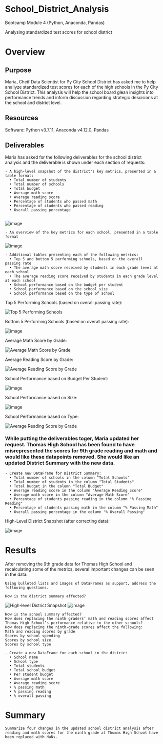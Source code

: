 # School_District_Analysis
Bootcamp Module 4 (Python, Anaconda, Pandas)

Analysing standardized test scores for school district 

# Overview

## Purpose

Maria, Cheif Data Scientist for Py City School District has asked me to help analiyze standardized test scores for each of the high schools in the Py City School District. This analysis will help the school board glean insights into performance trends and inform discussion regarding strategic descisions at the school and district level.

## Resources

Software: Python v3.7.11, Anaconda v4.12.0, Pandas

## Deliverables
Maria has asked for the following deliverables for the school district analysis and the deliverable is shown under each section of requests: 
```
- A high-level snapshot of the district's key metrics, presented in a table format:
  • Total number of students
  • Total number of schools
  • Total budget
  • Average math score
  • Average reading score
  • Percentage of students who passed math
  • Percentage of students who passed reading
  • Overall passing percentage
  
```
![image](/Analysis/district_analysis_deliverable_1.png "High-level District Snapshot")

```
- An overview of the key metrics for each school, presented in a table format
```

![image](https://github.com/Bryan-Corn/School_District_Analysis/blob/main/Analysis/district_analysis_deliverable__2.png "School Summary Table")

```
- Additional tables presenting each of the following metrics:
  • Top 5 and bottom 5 performing schools, based on the overall passing rate
  • The average math score received by students in each grade level at each school
  • The average reading score received by students in each grade level at each school
  • School performance based on the budget per student
  • School performance based on the school size 
  • School performance based on the type of school
```
Top 5 Performing Schools (based on overall passing rate):

![Top 5 Performing Schools](/Analysis/district_analysis_deliverable__3.png "Top 5 Performing Schools (based on overall passing rate)")

Bottom 5 Performing Schools (based on overall passing rate):

![image](/Analysis/district_analysis_deliverable__4.png "Bottom 5 Performing Schools (based on overall passing rate)")

Average Math Score by Grade:

![Average Math Score by Grade](/Analysis/district_analysis_deliverable__5.png "Average Math Score by Grade")

Average Reading Score by Grade:

![Average Reading Score by Grade](/Analysis/district_analysis_deliverable_6.png "Average Reading Score by Grade")

School Performance based on Budget Per Student:

![image](/Analysis/district_analysis_deliverable__7.png "School Performance based on Budget Per Student")

School Performance based on Size:

![image](/Analysis/district_analysis_deliverable_8.png "School Performance based on Size")

School Performance based on Type:

![Average Reading Score by Grade](/Analysis/district_analysis_deliverable_9.png "School Performance based on Type")

### While putting the deliverables toger, Maria updated her request. Thomas High School has been found to have misrepresented the scores for 9th grade reading and math and would like these datapoints removed. She would like an updated District Summary with the new data.
```
- Create new DataFrame for District Summary:
  • Total number of schools in the column "Total Schools"
  • Total number of students in the column "Total Students"
  • Total budget in the column "Total Budget"
  • Average reading score in the column "Average Reading Score"
  • Average math score in the column "Average Math Score"
  • Percentage of students passing reading in the column "% Passing Reading"
  • Percentage of students passing math in the column "% Passing Math"
  • Overall passing percentage in the column "% Overall Passing"
 ``` 
High-Level District Snapshot (after correcting data):

![image](h/Analysis/district_analysis_deliverable_10.png "High-Level District Snapshot (after correcting data)")
 
  
# Results

After removing the 9th grade data for Thomas High School and recalculating some of the metrics, several important changes can be seen in the data:
```
Using bulleted lists and images of DataFrames as support, address the following questions.

How is the district summary affected?
```
![High-level District Snapshot](/Analysis/district_analysis_deliverable_1.png "High-level District Snapshot")
![image](/Analysis/district_analysis_deliverable_10.png "High-Level District Snapshot (after correcting data)")
```
How is the school summary affected?
How does replacing the ninth graders’ math and reading scores affect Thomas High School’s performance relative to the other schools?
How does replacing the ninth-grade scores affect the following:
Math and reading scores by grade
Scores by school spending
Scores by school size
Scores by school type
```
  
```
- Create a new DataFrame for each school in the district
  • School name
  • School type
  • Total students
  • Total school budget
  • Per student budget
  • Average math score
  • Average reading score
  • % passing math
  • % passing reading
  • % overall passing
```
# Summary
```
Summarize four changes in the updated school district analysis after reading and math scores for the ninth grade at Thomas High School have been replaced with NaNs.
```
